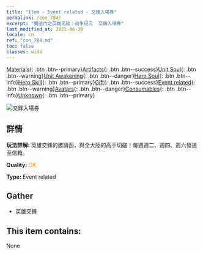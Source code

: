 ```yaml
---
title: "Item - Event related - 交鋒入場券"
permalink: /con_784/
excerpt: "魔法门之英雄无敌：战争纪元  交鋒入場券"
last_modified_at: 2021-06-30
locale: cn
ref: "con_784.md"
toc: false
classes: wide
---
```

 [Materials](/ItemsCN/){: .btn .btn--primary}[Artifacts](/ItemsCN/Artifacts/){: .btn .btn--success}[Unit Soul](/ItemsCN/UnitSoul/){: .btn .btn--warning}[Unit Awakening](/ItemsCN/UnitAwakening/){: .btn .btn--danger}[Hero Soul](/ItemsCN/HeroSoul/){: .btn .btn--info}[Hero Skill](/ItemsCN/HeroSkill/){: .btn .btn--primary}[Gift](/ItemsCN/Gift/){: .btn .btn--success}[Event related](/ItemsCN/Events/){: .btn .btn--warning}[Avatars](/ItemsCN/Avatars/){: .btn .btn--danger}[Consumables](/ItemsCN/Consumables/){: .btn .btn--info}[Unknown](/ItemsCN/Unknown/){: .btn .btn--primary}

 ![交鋒入場券](/images/t/i_3042.png)

## 詳情
 **玩法詳解:** 英雄交鋒的邀請函，與全大陸的高手切磋！每週週二、週四、週六發送至信箱。

 **Quality:** <span style="color: #FF8C00">OK</span>

 **Type:** Event related

## Gather

*    英雄交鋒 

## This item contains:

  None

